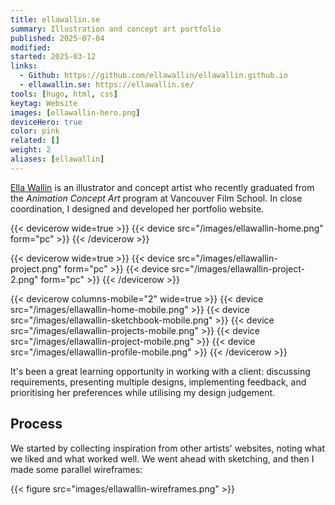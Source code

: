 ```yaml
---
title: ellawallin.se
summary: Illustration and concept art portfolio
published: 2025-07-04
modified:
started: 2025-03-12
links:
  - Github: https://github.com/ellawallin/ellawallin.github.io
  - ellawallin.se: https://ellawallin.se/
tools: [hugo, html, css]
keytag: Website
images: [ellawallin-hero.png]
deviceHero: true
color: pink
related: []
weight: 2
aliases: [ellawallin]
---
```


[Ella Wallin](https://ellawallin.se) is an illustrator and concept artist who recently graduated from the _Animation Concept Art_ program at Vancouver Film School. In close coordination, I designed and developed her portfolio website.

{{< devicerow wide=true >}}
    {{< device src="/images/ellawallin-home.png" form="pc" >}}
{{< /devicerow >}}

{{< devicerow wide=true >}}
    {{< device src="/images/ellawallin-project.png" form="pc" >}}
    {{< device src="/images/ellawallin-project-2.png" form="pc" >}}
{{< /devicerow >}}

{{< devicerow columns-mobile="2" wide=true >}}
    {{< device src="/images/ellawallin-home-mobile.png" >}}
    {{< device src="/images/ellawallin-sketchbook-mobile.png" >}}
    {{< device src="/images/ellawallin-projects-mobile.png" >}}
    {{< device src="/images/ellawallin-project-mobile.png" >}}
    {{< device src="/images/ellawallin-profile-mobile.png" >}}
{{< /devicerow >}}

It's been a great learning opportunity in working with a client: discussing requirements, presenting multiple designs, implementing feedback, and prioritising her preferences while utilising my design judgement.

## Process

We started by collecting inspiration from other artists' websites, noting what we liked and what worked well. We went ahead with sketching, and then I made some parallel wireframes:

{{< figure src="images/ellawallin-wireframes.png" >}}
